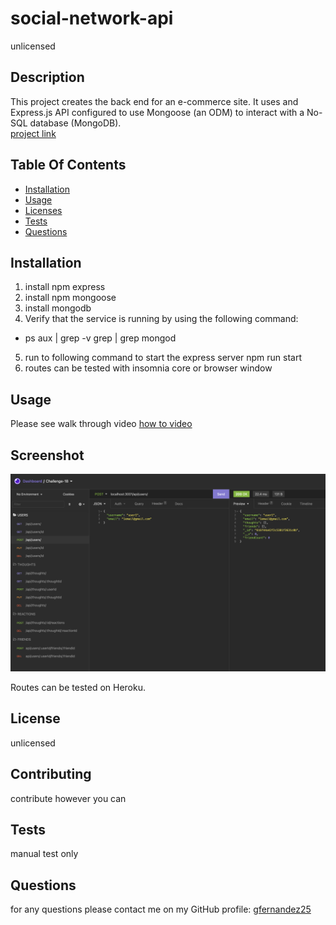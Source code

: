 
# social-network-api
unlicensed

## Description
This project creates the back end for an e-commerce site. It uses and  Express.js API configured to use Mongoose (an ODM)  to interact with a No-SQL database (MongoDB).  
[project link](https://github.com/gfernandez25/social-network-api)

## Table Of Contents
* [Installation](#user-content-installation)
* [Usage](#user-content-usage)
* [Licenses](#user-content-licenses)
* [Tests](#user-content-tests)
* [Questions](#user-content-questions)

## Installation
1. install npm express
2. install npm mongoose
3. install mongodb
4. Verify that the service is running by using the following command:
* ps aux | grep -v grep | grep mongod
5. run to following command to start the express server npm run start
6. routes can be tested with insomnia core or browser window

## Usage
Please see walk through video
[how to video](https://drive.google.com/file/d/16ucWXFki8Kr-HA13yySmfgAIWItfW8xX/view)

## Screenshot
![ScreenShot](public/images/backend-social-api.png)

Routes can be tested on Heroku.


## License

unlicensed

## Contributing
contribute however you can

## Tests
manual test only

## Questions
for any questions please contact me on my GitHub profile: [gfernandez25](https://github.com/gfernandez25)  



